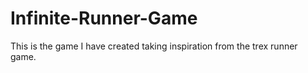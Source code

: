 # Infinite-Runner-Game
This is the game I have created taking inspiration from the trex runner game.
